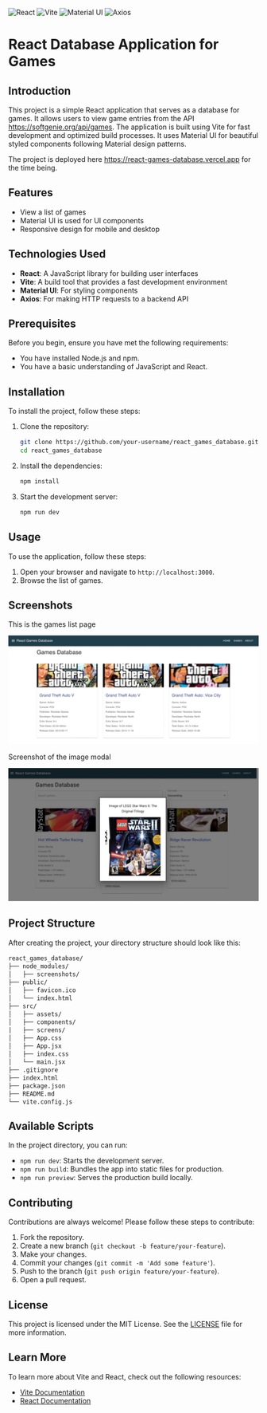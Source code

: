 
![React](https://img.shields.io/badge/React-20232A?style=for-the-badge&logo=react&logoColor=61DAFB)
![Vite](https://img.shields.io/badge/Vite-646CFF?style=for-the-badge&logo=vite&logoColor=white)
![Material UI](https://img.shields.io/badge/Material--UI-0081CB?style=for-the-badge&logo=material-ui&logoColor=white)
![Axios](https://img.shields.io/badge/Axios-5A29E4?style=for-the-badge&logo=axios&logoColor=white)

# React Database Application for Games

## Introduction

This project is a simple React application that serves as a database for games. It allows users to view game entries from the API https://softgenie.org/api/games. The application is built using Vite for fast development and optimized build processes. It uses Material UI for beautiful styled components following Material design patterns.

The project is deployed here https://react-games-database.vercel.app for the time being.

## Features

- View a list of games
- Material UI is used for UI components
- Responsive design for mobile and desktop

## Technologies Used

- **React**: A JavaScript library for building user interfaces
- **Vite**: A build tool that provides a fast development environment
- **Material UI**: For styling components
- **Axios**: For making HTTP requests to a backend API

## Prerequisites

Before you begin, ensure you have met the following requirements:

- You have installed Node.js and npm.
- You have a basic understanding of JavaScript and React.

## Installation

To install the project, follow these steps:

1. Clone the repository:

    ```sh
    git clone https://github.com/your-username/react_games_database.git
    cd react_games_database
    ```

2. Install the dependencies:

    ```sh
    npm install
    ```

3. Start the development server:

    ```sh
    npm run dev
    ```

## Usage

To use the application, follow these steps:

1. Open your browser and navigate to `http://localhost:3000`.
2. Browse the list of games.

## Screenshots

This is the games list page

![Screenshot](/screenshots/1.jpeg)

Screenshot of the image modal

![Screenshot](/screenshots/2.jpeg)

## Project Structure

After creating the project, your directory structure should look like this:

```
react_games_database/
├── node_modules/
│   ├── screenshots/
├── public/
│   ├── favicon.ico
│   └── index.html
├── src/
│   ├── assets/
│   ├── components/
|   ├── screens/
│   ├── App.css
│   ├── App.jsx
│   ├── index.css
│   └── main.jsx
├── .gitignore
├── index.html
├── package.json
├── README.md
└── vite.config.js
```

## Available Scripts

In the project directory, you can run:

- `npm run dev`: Starts the development server.
- `npm run build`: Bundles the app into static files for production.
- `npm run preview`: Serves the production build locally.

## Contributing

Contributions are always welcome! Please follow these steps to contribute:

1. Fork the repository.
2. Create a new branch (`git checkout -b feature/your-feature`).
3. Make your changes.
4. Commit your changes (`git commit -m 'Add some feature'`).
5. Push to the branch (`git push origin feature/your-feature`).
6. Open a pull request.

## License

This project is licensed under the MIT License. See the [LICENSE](LICENSE) file for more information.

## Learn More

To learn more about Vite and React, check out the following resources:

- [Vite Documentation](https://vitejs.dev/guide/)
- [React Documentation](https://reactjs.org/)

